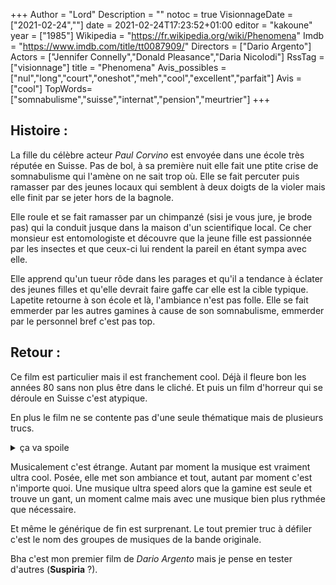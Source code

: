 +++
Author = "Lord"
Description = ""
notoc = true
VisionnageDate = ["2021-02-24",""]
date = 2021-02-24T17:23:52+01:00
editor = "kakoune"
year = ["1985"]
Wikipedia = "https://fr.wikipedia.org/wiki/Phenomena"
Imdb = "https://www.imdb.com/title/tt0087909/"
Directors = ["Dario Argento"]
Actors = ["Jennifer Connelly","Donald Pleasance","Daria Nicolodi"]
RssTag = ["visionnage"]
title = "Phenomena"
Avis_possibles = ["nul","long","court","oneshot","meh","cool","excellent","parfait"]
Avis = ["cool"] 
TopWords=["somnabulisme","suisse","internat","pension","meurtrier"]
+++
## Histoire : 
La fille du célèbre acteur *Paul Corvino* est envoyée dans une école très réputée en Suisse.
Pas de bol, à sa première nuit elle fait une ptite crise de somnabulisme qui l'amène on ne sait trop où.
Elle se fait percuter puis ramasser par des jeunes locaux qui semblent à deux doigts de la violer mais elle finit par se jeter hors de la bagnole.

Elle roule et se fait ramasser par un chimpanzé (sisi je vous jure, je brode pas) qui la conduit jusque dans la maison d'un scientifique local.
Ce cher monsieur est entomologiste et découvre que la jeune fille est passionnée par les insectes et que ceux-ci lui rendent la pareil en étant sympa avec elle.

Elle apprend qu'un tueur rôde dans les parages et qu'il a tendance à éclater des jeunes filles et qu'elle devrait faire gaffe car elle est la cible typique.
Lapetite retourne à son école et là, l'ambiance n'est pas folle.
Elle se fait emmerder par les autres gamines à cause de son somnabulisme, emmerder par le personnel bref c'est pas top.


## Retour :

Ce film est particulier mais il est franchement cool.
Déjà il fleure bon les années 80 sans non plus être dans le cliché.
Et puis un film d'horreur qui se déroule en Suisse c'est atypique.

En plus le film ne se contente pas d'une seule thématique mais de plusieurs trucs.

<details><summary>ça va spoile</summary>

Sans dec, le film parle de pas mal de trucs par petites doses.

  - Il y a la gamine envoyée seule à l'autre bout du monde par son père très connu
  - L'école de gamine de la haute société mais où finalement ça se passe comme dans le monde normal avec les gamins qui se pourrissent entre eux.
  - Un ptit côté police scientifique avec l'entomologiste qui explique que différents insectes bouffent le cadavre à différents stades de décomposition.
  - Le côté surnaturel de la gamine qui communique un peu avec les insectes.
  - La mère qui pète les plombes en s'occupant de son gamin difforme.
  - La gamine livrée à elle-même dans un pays étranger.

Ça fait un film plutôt dense et qui s'éparpille un peu à droite à gauche.
Et je m'attendais à ce qu'on nous révèle que le tueur était un personnage qu'on connaissait déjà mais en fait non.

On a pas trop les motivations du tueur d'ailleurs.


Soit dit en passant, il est vraiment sans-gêne l'entomologiste : il file sa mouche à la gamine et lui dit “File droit chez le tueur. Puis reviens.”
Il a pas pensé une seconde que ce serait ptet risqué ?
Et le pire c'est que la gamine accepte !

Ptain la fin est … exceptionnelle !
C'est vraiment innatendu.

Tout se précipite à la fin.
On découvre le tueur, on découvre la fosse à cadavre en décomposition ainsi que l'inspecteur qui était quelques secondes plus tôt dehors en train de sonner à la porte et là il est déjà pas mal amoché mais enchaîné.
Chronologiquement c'est assez étrange mais bon passons.

Et là, la gamine parvient à s'enfuire en profitant du fait que l'inspecteur parvient à zigouiller le tueur.
Dans sa fuite, elle tombe sur la chambre du gamin défiguré et … bha ouai … pfiouu ils l'ont pas loupé çui-là.
Du coup, face à la laideur du pauvre mioche elle continue sa fuite (je ne lui en tiendrai pas rigueur).

Là, elle part sur un ptit bâteau qui n'attendait que ça et là le ptit monstre arrive pour tenter de la trucider.
Elle parvient à le neutraliser par le pouvoir des mouches et se jette à l'eau, le navire prend feu le gamin coule.
Mais en fait non, il s'accroche encore à la pauvre gamine, elle s'en extirpe quand même, il brûle.

Pfiou, elle nage jusqu'à la berge et là, l'avocat de son père arrive et ZCOUIC.
Décapito !

L'inspecteur de police n'est pas parvenu à finir le tueur qui est aussi venu sur cette berge (pourquoi tout le monde converge vers là ?).
Du coup le tueur qui vient de décapiter l'avocat qui n'avait rien demandé décide de finir la gamine.
Mais par chance le chimpanzé est là, après avoir erré seul toute la sainte journée avec un rasoir sacrément bien affûté (alors qu'il trainait dans une poubelle dans un parc (c'est souvent là qu'on jette les rasoirs parfaitement utilisables)) et ce petit comprend parfaitement que c'est le moment de taillader le tueur.

C'est une fin … troublante.
C'est vraiment peu crédible mais c'est assez chouette.
Avec des retournements de situations à n'en plus finir et un rythme délirant.

C'est foufou mais j'ai vraiment passé un bon moment.

</details>

Musicalement c'est étrange.
Autant par moment la musique est vraiment ultra cool.
Posée, elle met son ambiance et tout, autant par moment c'est n'importe quoi.
Une musique ultra speed alors que la gamine est seule et trouve un gant, un moment calme mais avec une musique bien plus rythmée que nécessaire.

Et même le générique de fin est surprenant.
Le tout premier truc à défiler c'est le nom des groupes de musiques de la bande originale.

Bha c'est mon premier film de *Dario Argento* mais je pense en tester d'autres (**Suspiria** ?).
